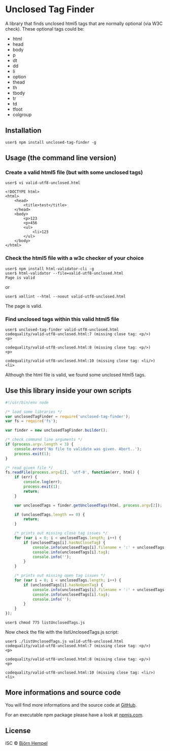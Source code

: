 # Unclosed Tag Finder

A library that finds unclosed html5 tags that are normally optional (via W3C check). These optional tags could be:

- html
- head
- body
- p
- dt
- dd
- li
- option
- thead
- th
- tbody
- tr
- td
- tfoot
- colgroup

## Installation

```
user$ npm install unclosed-tag-finder -g
```

## Usage (the command line version)

### Create a valid html5 file (but with some unclosed tags)

```
user$ vi valid-utf8-unclosed.html
```

```
<!DOCTYPE html>
<html>
    <head>
        <title>test</title>
    </head>
    <body>
        <p>123
        <p>456
        <ul>
            <li>123
        </ul>
    </body>
</html>
```

### Check the html5 file with a w3c checker of your choice

```
user$ npm install html-validator-cli -g
user$ html-validator --file=valid-utf8-unclosed.html
Page is valid
```

or

```
user$ xmllint --html --noout valid-utf8-unclosed.html
```

The page is valid.

### Find unclosed tags within this valid html5 file

```
user$ unclosed-tag-finder valid-utf8-unclosed.html                                                                 
codequality/valid-utf8-unclosed.html:7 (missing close tag: <p/>)
<p>

codequality/valid-utf8-unclosed.html:8 (missing close tag: <p/>)
<p>

codequality/valid-utf8-unclosed.html:10 (missing close tag: <li/>)
<li>
```

Although the html file is valid, we found some unclosed html5 tags.

## Use this library inside your own scripts

```js
#!/usr/bin/env node

/* load some libraries */
var unclosedTagFinder = require('unclosed-tag-finder');
var fs = require('fs');

var finder = new unclosedTagFinder.builder();

/* check command line arguments */
if (process.argv.length < 3) {
    console.error('No file to validate was given. Abort..');
    process.exit(1);
}

/* read given file */
fs.readFile(process.argv[2], 'utf-8', function(err, html) {                                                                                                                                               
    if (err) {
        console.log(err);
        process.exit(1);
        return;
    }   

    var unclosedTags = finder.getUnclosedTags(html, process.argv[2]);

    if (unclosedTags.length == 0) {
        return;
    }   

    /* prints out missing close tag issues */
    for (var i = 0; i < unclosedTags.length; i++) {
        if (unclosedTags[i].hasNoCloseTag) {
            console.info(unclosedTags[i].filename + ':' + unclosedTags[i].line + ' (missing close tag: <' + unclosedTags[i].name + '/>)');
            console.info(unclosedTags[i].tag);
            console.info('');
        }
    }

    /* prints out missing open tag issues */
    for (var i = 0; i < unclosedTags.length; i++) {
        if (unclosedTags[i].hasNoOpenTag) {
            console.info(unclosedTags[i].filename + ':' + unclosedTags[i].line + ' (missing open tag: <' + unclosedTags[i].name + '>)');
            console.info(unclosedTags[i].tag);
            console.info('');
        }
    }
});
```

```
user$ chmod 775 listUnclosedTags.js
```

Now check the file with the listUnclosedTags.js script:

```
user$ ./listUnclosedTags.js valid-utf8-unclosed.html
codequality/valid-utf8-unclosed.html:7 (missing close tag: <p/>)
<p>

codequality/valid-utf8-unclosed.html:8 (missing close tag: <p/>)
<p>

codequality/valid-utf8-unclosed.html:10 (missing close tag: <li/>)
<li>
```

## More informations and source code

You will find more informations and the source code at [GitHub](https://github.com/bjoern-hempel/node-unclosed-tag-finder).

For an executable npm package please have a look at [npmjs.com](https://www.npmjs.com/package/unclosed-tag-finder).

## License

ISC © [Björn Hempel](https://www.ixno.de)

